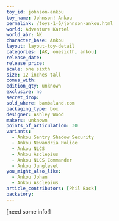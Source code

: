 ```yaml
---
toy_id: johnson-ankou
toy_name: Johnson! Ankou
permalink: /toys-1-6/johnson-ankou.html
world: Adventure Kartel
world_abr: AK
character_base: Ankou
layout: layout-toy-detail
categories: [AK, onesixth, ankou]
release_date: 
release_price: 
scale: one sixth
size: 12 inches tall
comes_with: 
edition_qty: unknown
exclusive: no
secret_drop:
sold_where: bambaland.com
packaging_type: box
designer: Ashley Wood
makers: unknown
points_of_articulation: 30
variants: 
  - Ankou Sentry Shadow Security
  - Ankou Newandria Police
  - Ankou NLCS
  - Ankou Asclepius
  - Ankou NLCS Commander
  - Ankou Junglevet
you_might_also_like:
  - Ankou Johan
  - Ankou Asclepius  
article_contributors: [Phil Back]
backstory:
---
```

[need some info!]